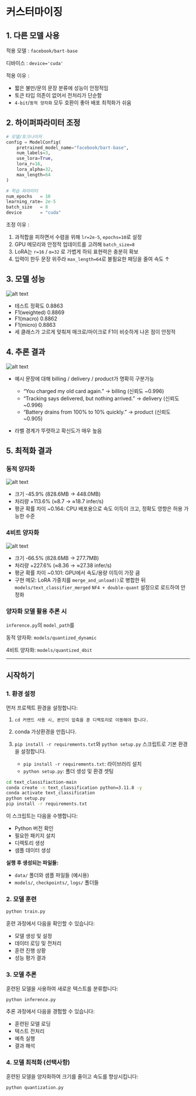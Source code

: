 # 커스터마이징
## 1. 다른 모델 사용
적용 모델 : `facebook/bart-base`
<br>

디바이스  : `device='cuda'`
<br>

적용 이유 :
- 짧은 불만/문의 문장 분류에 성능이 안정적임
- 토큰 타입 의존이 없어서 전처리가 단순함
- `4-bit`/`동적 양자화` 모두 호환이 좋아 배포 최적화가 쉬움

## 2. 하이퍼파라미터 조정
```py
# 모델/토크나이저
config = ModelConfig(
    pretrained_model_name="facebook/bart-base",
    num_labels=3,
    use_lora=True,
    lora_r=16,
    lora_alpha=32,
    max_length=64
)

# 학습 파라미터
num_epochs   = 10
learning_rate= 2e-5
batch_size   = 8
device       = "cuda"
```
조정 이유 : 
1. 과적합을 피하면서 수렴을 위해 `lr=2e-5`, `epochs=10`로 설정
2. GPU 메모리와 안정적 업데이트를 고려해 `batch_size=8`
3. LoRA는 `r=16` / `α=32` 로 가볍게 하되 표현력은 충분히 확보
4. 입력이 한두 문장 위주라 `max_length=64`로 불필요한 패딩을 줄여 속도 ↑

## 3. 모델 성능
![alt text](/text_classification-main/f1_score.png)
- 테스트 정확도 0.8863 
- F1(weighted) 0.8869 
- F1(macro) 0.8862
- F1(micro) 0.8863
- 세 클래스가 고르게 맞춰져 매크로/마이크로 F1이 비슷하게 나온 점이 안정적

## 4. 추론 결과
![alt text](/text_classification-main/inference.png)
- 예시 문장에 대해 billing / delivery / product가 명확히 구분가능
  - “You charged my old card again.” → billing (신뢰도 ~0.996)
  - “Tracking says delivered, but nothing arrived.” → delivery (신뢰도 ~0.996)
  - “Battery drains from 100% to 10% quickly.” → product (신뢰도 ~0.905)

- 라벨 경계가 뚜렷하고 확신도가 매우 높음

## 5. 최적화 결과
### 동적 양자화
![alt text](/text_classification-main/quantized_dynamic.png)
- 크기 -45.9% (828.6MB → 448.0MB)
- 처리량 +113.6% (≈8.7 → ≈18.7 infer/s)
- 평균 확률 차이 ~0.164: CPU 배포용으로 속도 이득이 크고, 정확도 영향은 허용 가능한 수준

### 4비트 양자화
![alt text](/text_classification-main/quantized_4bit.png)
- 크기 -66.5% (828.6MB → 277.7MB)
- 처리량 +227.6% (≈8.36 → ≈27.38 infer/s)
- 평균 확률 차이 ~0.101: GPU에서 속도/용량 이득이 가장 큼
- 구현 메모: LoRA 가중치를 `merge_and_unload()`로 병합한 뒤`models/text_classifier_merged` `NF4 + double-quant` 설정으로 로드하여 안정화

### 양자화 모델 활용 추론 시
`inference.py`의 `model_path`를

동적 양자화: `models/quantized_dynamic`
<br>

4비트 양자화: `models/quantized_4bit`

---

## 시작하기

### 1. 환경 설정

먼저 프로젝트 환경을 설정합니다:
1. `cd 커맨드 사용 시, 본인이 압축을 푼 디렉토리로 이동해야 합니다.`

2. conda 가상환경을 만듭니다.

3. `pip install -r requirements.txt`와 `python setup.py` 스크립트로 기본 환경을 설정합니다.
    - `pip install -r requirements.txt`: 라이브러리 설치
    - `python setup.py`: 폴더 생성 및 환경 셋팅
```bash
cd text_classifiaction-main
conda create -n text_classification python=3.11.8 -y
conda activate text_classification
python setup.py
pip install -r requirements.txt
```

이 스크립트는 다음을 수행합니다:
- Python 버전 확인
- 필요한 패키지 설치
- 디렉토리 생성
- 샘플 데이터 생성

**실행 후 생성되는 파일들:**
- `data/` 폴더와 샘플 파일들 (예시용)
- `models/`, `checkpoints/`, `logs/` 폴더들

### 2. 모델 훈련

```bash
python train.py
```

훈련 과정에서 다음을 확인할 수 있습니다:
- 모델 생성 및 설정
- 데이터 로딩 및 전처리
- 훈련 진행 상황
- 성능 평가 결과

### 3. 모델 추론

훈련된 모델을 사용하여 새로운 텍스트를 분류합니다:

```bash
python inference.py
```

추론 과정에서 다음을 경험할 수 있습니다:
- 훈련된 모델 로딩
- 텍스트 전처리
- 예측 실행
- 결과 해석

### 4. 모델 최적화 (선택사항)

훈련된 모델을 양자화하여 크기를 줄이고 속도를 향상시킵니다:

```bash
python quantization.py
```

